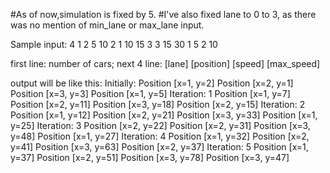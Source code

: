 #As of now,simulation is fixed by 5.
#I've also fixed lane to 0 to 3, as there was no mention of min_lane or max_lane input.

Sample input:
4
1 2 5 10
2 1 10 15
3 3 15 30
1 5 2 10 

first line: number of cars;
next 4 line: [lane] [position] [speed] [max_speed]


output will be like this:
Initially:
Position [x=1, y=2]
Position [x=2, y=1]
Position [x=3, y=3]
Position [x=1, y=5]
Iteration: 1
Position [x=1, y=7]
Position [x=2, y=11]
Position [x=3, y=18]
Position [x=2, y=15]
Iteration: 2
Position [x=1, y=12]
Position [x=2, y=21]
Position [x=3, y=33]
Position [x=1, y=25]
Iteration: 3
Position [x=2, y=22]
Position [x=2, y=31]
Position [x=3, y=48]
Position [x=1, y=27]
Iteration: 4
Position [x=1, y=32]
Position [x=2, y=41]
Position [x=3, y=63]
Position [x=2, y=37]
Iteration: 5
Position [x=1, y=37]
Position [x=2, y=51]
Position [x=3, y=78]
Position [x=3, y=47]